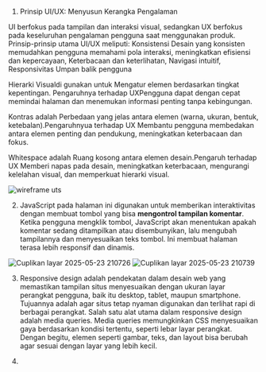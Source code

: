 1) Prinsip UI/UX: Menyusun Kerangka Pengalaman

UI berfokus pada tampilan dan interaksi visual, sedangkan UX berfokus pada keseluruhan pengalaman pengguna saat menggunakan produk. Prinsip-prinsip utama UI/UX meliputi:
Konsistensi Desain yang konsisten memudahkan pengguna memahami pola interaksi, meningkatkan efisiensi dan kepercayaan, Keterbacaan dan keterlihatan, Navigasi intuitif, Responsivitas
Umpan balik pengguna

Hierarki Visualdi gunakan untuk Mengatur elemen berdasarkan tingkat kepentingan. Pengaruhnya terhadap UXPengguna dapat dengan cepat memindai halaman dan menemukan informasi penting tanpa kebingungan.

Kontras adalah Perbedaan yang jelas antara elemen (warna, ukuran, bentuk, ketebalan).Pengaruhnyua terhadap UX Membantu pengguna membedakan antara elemen penting dan pendukung, meningkatkan keterbacaan dan fokus.

Whitespace adalah Ruang kosong antara elemen desain.Pengaruh terhadap UX Memberi napas pada desain, meningkatkan keterbacaan, mengurangi kelelahan visual, dan memperkuat hierarki visual.

![wireframe uts](https://github.com/user-attachments/assets/263f6ec2-343d-4a72-9df5-e7fdf8d1e377)

2) JavaScript pada halaman ini digunakan untuk memberikan interaktivitas dengan membuat tombol yang bisa **mengontrol tampilan komentar**. Ketika pengguna mengklik tombol, JavaScript akan menentukan apakah komentar sedang ditampilkan atau disembunyikan, lalu mengubah tampilannya dan menyesuaikan teks tombol. Ini membuat halaman terasa lebih responsif dan dinamis.
      
![Cuplikan layar 2025-05-23 210726](https://github.com/user-attachments/assets/acec88f0-4a5c-499e-8ebf-e630be77f63a)
![Cuplikan layar 2025-05-23 210739](https://github.com/user-attachments/assets/7c2fabea-2924-4074-a465-228cb9f82202)

3) Responsive design adalah pendekatan dalam desain web yang memastikan tampilan situs menyesuaikan dengan ukuran layar perangkat pengguna, baik itu desktop, tablet, maupun smartphone. Tujuannya adalah agar situs tetap nyaman digunakan dan terlihat rapi di berbagai perangkat. Salah satu alat utama dalam responsive design adalah media queries. Media queries memungkinkan CSS menyesuaikan gaya berdasarkan kondisi tertentu, seperti lebar layar perangkat. Dengan begitu, elemen seperti gambar, teks, dan layout bisa berubah agar sesuai dengan layar yang lebih kecil.

4) <title> → judul halaman.
<style> → CSS internal untuk desain tampilan.
  
<body> Isi utama halaman, dibagi menjadi tiga bagian semantik
  
<header> Menampilkan nama fotografer dan deskripsi singkat
  
<main> Konten utama halaman, yang di dalamnya ada
  
<section> tentang profil
  
<section> galeri gambar (dengan <div class="gallery"> untuk layout grid gambar)
  
<footer> Berisi informasi kontak atau tautan media sosial.







